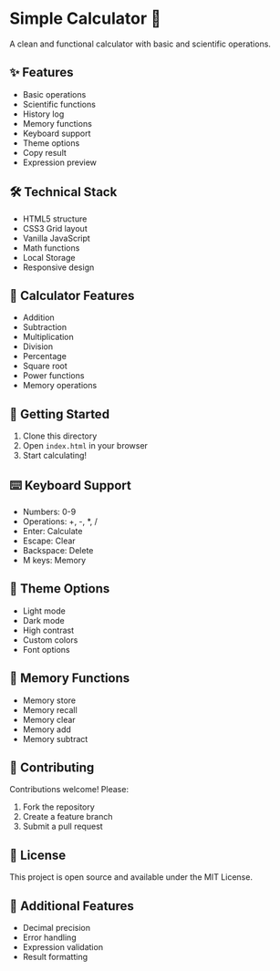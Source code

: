 # Simple Calculator 🔢

A clean and functional calculator with basic and scientific operations.

## ✨ Features

- Basic operations
- Scientific functions
- History log
- Memory functions
- Keyboard support
- Theme options
- Copy result
- Expression preview

## 🛠️ Technical Stack

- HTML5 structure
- CSS3 Grid layout
- Vanilla JavaScript
- Math functions
- Local Storage
- Responsive design

## 🧮 Calculator Features

- Addition
- Subtraction
- Multiplication
- Division
- Percentage
- Square root
- Power functions
- Memory operations

## 🚀 Getting Started

1. Clone this directory
2. Open `index.html` in your browser
3. Start calculating!

## ⌨️ Keyboard Support

- Numbers: 0-9
- Operations: +, -, *, /
- Enter: Calculate
- Escape: Clear
- Backspace: Delete
- M keys: Memory

## 🎨 Theme Options

- Light mode
- Dark mode
- High contrast
- Custom colors
- Font options

## 💾 Memory Functions

- Memory store
- Memory recall
- Memory clear
- Memory add
- Memory subtract

## 🤝 Contributing

Contributions welcome! Please:
1. Fork the repository
2. Create a feature branch
3. Submit a pull request

## 📝 License

This project is open source and available under the MIT License.

## 🔢 Additional Features

- Decimal precision
- Error handling
- Expression validation
- Result formatting
